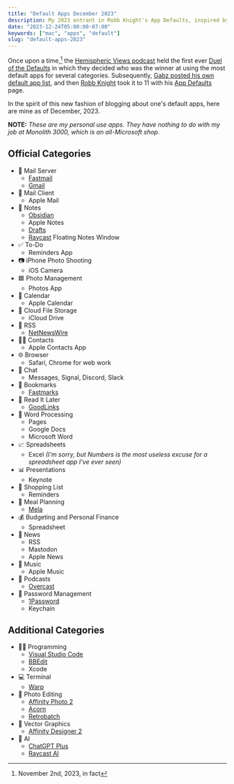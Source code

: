 ```yaml
---
title: "Default Apps December 2023"
description: My 2023 entrant in Robb Knight's App Defaults, inspired by Hemispheric Views 097 Duel of the Defaults.
date: "2023-12-24T05:00:00-07:00"
keywords: ["mac", "apps", "default"]
slug: "default-apps-2023"
---
```


Once upon a time,[^1] the [Hemispheric Views podcast](https://hemisphericviews.com) held the first ever [Duel of the Defaults](https://listen.hemisphericviews.com/097) in which they decided who was the winner at using the most default apps for several categories. Subsequently, [Gabz posted his own default app list](https://gabz.blog/2023/11/03/my-defaults.html), and then [Robb Knight](https://rknight.me) took it to 11 with his [App Defaults](https://defaults.rknight.me) page.

In the spirit of this new fashion of blogging about one's default apps, here are mine as of December, 2023.

**NOTE:** _These are my personal use apps. They have nothing to do with my job at Monolith 3000, which is an all-Microsoft shop._

## Official Categories

- 📮 Mail Server
  - [Fastmail](https://fastmail.com)
  - [Gmail](https://mail.google.com/)
- 📨 Mail Client
  - Apple Mail
- 📝 Notes
  - [Obsidian](https://obsidian.md)
  - Apple Notes
  - [Drafts](https://getdrafts.com)
  - [Raycast](https://www.raycast.com) Floating Notes Window
- ✅ To-Do
  - Reminders App
- 📷 iPhone Photo Shooting
  - iOS Camera
- 🟦 Photo Management
  - Photos App
- 📅 Calendar
  - Apple Calendar
- 📂 Cloud File Storage
  - iCloud Drive
- 📖 RSS
  - [NetNewsWire](https://netnewswire.com)
- 👩‍🦲 Contacts
  - Apple Contacts App
- 🌐 Browser
  - Safari, Chrome for web work
- 💬 Chat
  - Messages, Signal, Discord, Slack
- 🔖 Bookmarks
  - [Fastmarks](https://retina.studio/fastmarks/)
- 📑 Read It Later
  - [GoodLinks](https://goodlinks.app)
- 📜 Word Processing
  - Pages
  - Google Docs
  - Microsoft Word
- 📈 Spreadsheets
  - Excel *(I'm sorry, but Numbers is the most useless excuse for a spreadsheet app I've ever seen)*
- 📊 Presentations
  - Keynote
- 🛒 Shopping List
  - Reminders
- 🍴 Meal Planning
  - [Mela](https://mela.recipes)
- 💰 Budgeting and Personal Finance
  - Spreadsheet
- 📰 News
  - RSS
  - Mastodon
  - Apple News
- 🎵 Music
  - Apple Music
- 🎤 Podcasts
  - [Overcast](https://overcast.fm)
- 🔐 Password Management
  - [1Password](https://1password.com)
  - Keychain

## Additional Categories

- 🧑‍💻 Programming
  - [Visual Studio Code](https://code.visualstudio.com)
  - [BBEdit](https://www.barebones.com/products/bbedit/)
  - Xcode
- 💻 Terminal
  - [Warp](https://www.warp.dev)
- 📸 Photo Editing
  - [Affinity Photo 2](https://affinity.serif.com/en-us/photo/)
  - [Acorn](https://flyingmeat.com/acorn/)
  - [Retrobatch](https://flyingmeat.com/retrobatch/)
- 🔷 Vector Graphics
  - [Affinity Designer 2](https://affinity.serif.com/en-us/designer/)
- 🧠 AI
  - [ChatGPT Plus](https://openai.com/blog/chatgpt-plus)
  - [Raycast AI](https://www.raycast.com/pro)

[^1]: November 2nd, 2023, in fact
